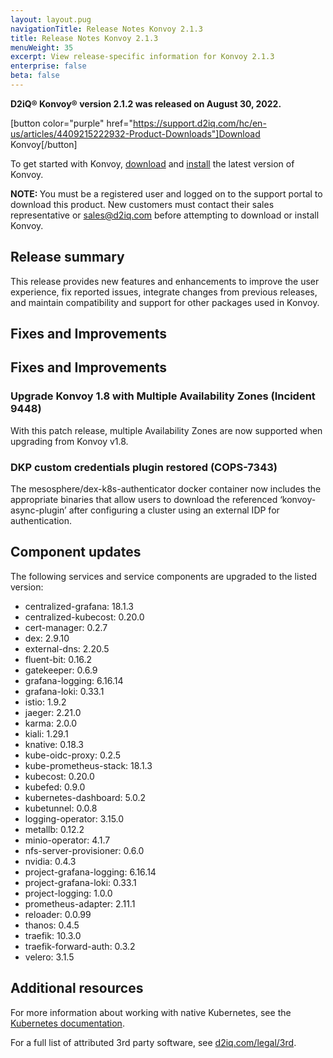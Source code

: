 ```yaml
---
layout: layout.pug
navigationTitle: Release Notes Konvoy 2.1.3
title: Release Notes Konvoy 2.1.3
menuWeight: 35
excerpt: View release-specific information for Konvoy 2.1.3
enterprise: false
beta: false
---
```


**D2iQ&reg; Konvoy&reg; version 2.1.2 was released on August 30, 2022.**

[button color="purple" href="https://support.d2iq.com/hc/en-us/articles/4409215222932-Product-Downloads"]Download Konvoy[/button]

To get started with Konvoy, [download](../../download/) and [install](../../install/) the latest version of Konvoy.

<p class="message--note"><strong>NOTE: </strong>You must be a registered user and logged on to the support portal to download this product. New customers must contact their sales representative or <a href="mailto:sales@d2iq.com">sales@d2iq.com</a> before attempting to download or install Konvoy.</p>

## Release summary

This release provides new features and enhancements to improve the user experience, fix reported issues, integrate changes from previous releases, and maintain compatibility and support for other packages used in Konvoy.

## Fixes and Improvements

## Fixes and Improvements

### Upgrade Konvoy 1.8 with Multiple Availability Zones (Incident 9448)

With this patch release, multiple Availability Zones are now supported when upgrading from Konvoy v1.8.

### DKP custom credentials plugin restored (COPS-7343)

The mesosphere/dex-k8s-authenticator docker container now includes the appropriate binaries that allow users to download the referenced ‘konvoy-async-plugin’ after configuring a cluster using an external IDP for authentication.

## Component updates

The following services and service components are upgraded to the listed version:

- centralized-grafana: 18.1.3
- centralized-kubecost: 0.20.0
- cert-manager: 0.2.7
- dex: 2.9.10
- external-dns: 2.20.5
- fluent-bit: 0.16.2
- gatekeeper: 0.6.9
- grafana-logging: 6.16.14
- grafana-loki: 0.33.1
- istio: 1.9.2
- jaeger: 2.21.0
- karma: 2.0.0
- kiali: 1.29.1
- knative: 0.18.3
- kube-oidc-proxy: 0.2.5
- kube-prometheus-stack: 18.1.3
- kubecost: 0.20.0
- kubefed: 0.9.0
- kubernetes-dashboard: 5.0.2
- kubetunnel: 0.0.8
- logging-operator: 3.15.0
- metallb: 0.12.2
- minio-operator: 4.1.7
- nfs-server-provisioner: 0.6.0
- nvidia: 0.4.3
- project-grafana-logging: 6.16.14
- project-grafana-loki: 0.33.1
- project-logging: 1.0.0
- prometheus-adapter: 2.11.1
- reloader: 0.0.99
- thanos: 0.4.5
- traefik: 10.3.0
- traefik-forward-auth: 0.3.2
- velero: 3.1.5

## Additional resources

For more information about working with native Kubernetes, see the [Kubernetes documentation][kubernetes-doc].

For a full list of attributed 3rd party software, see [d2iq.com/legal/3rd](http://d2iq.com/legal/3rd).

[kubernetes-doc]: https://kubernetes.io/docs/home/
[attach-cluster]: ../../clusters/attach-cluster#attaching-a-cluster
[konvoy-self-managed]: /dkp/konvoy/2.1/choose-infrastructure/aws/advanced/self-managed
[project-custom-applications-git-repo]: ../../projects/applications/catalog-applications/custom-applications/add-create-git-repo
[flux-cli]: https://fluxcd.io/docs/installation/
[acme]: https://cert-manager.io/docs/configuration/acme/
[config_kub]: https://kubernetes.io/docs/tasks/access-application-cluster/configure-access-multiple-clusters/
[selfsigned]: https://cert-manager.io/docs/configuration/selfsigned/
